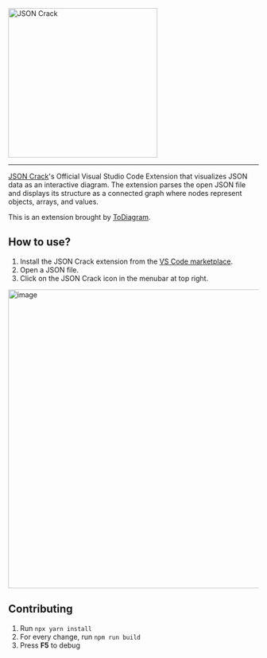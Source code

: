  <img src="https://github.com/AykutSarac/jsoncrack-vscode/assets/47941171/23b26537-7c4a-4029-af78-456dea0d0b04" width="300" alt="JSON Crack" />
  
<hr />

[JSON Crack](https://jsoncrack.com?utm_source=jsoncrack-vscode&utm_medium=readme)'s Official Visual Studio Code Extension that visualizes JSON data as an interactive diagram. The extension parses the open JSON file and displays its structure as a connected graph where nodes represent objects, arrays, and values.

This is an extension brought by [ToDiagram](https://todiagram.com?utm_source=jsoncrack-vscode&utm_medium=readme).

## How to use?

1. Install the JSON Crack extension from the [VS Code marketplace](https://marketplace.visualstudio.com/items?itemName=AykutSarac.jsoncrack-vscode).
2. Open a JSON file.
3. Click on the JSON Crack icon in the menubar at top right.

<img width="600" alt="image" src="https://github.com/AykutSarac/jsoncrack-vscode/assets/47941171/06715ac1-2403-402f-b3fa-3d91e1c9196a">

## Contributing

1. Run `npx yarn install`
2. For every change, run `npm run build`
3. Press **F5** to debug
